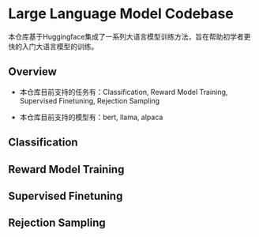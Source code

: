 # Large Language Model Codebase
本仓库基于Huggingface集成了一系列大语言模型训练方法，旨在帮助初学者更快的入门大语言模型的训练。

## Overview
* 本仓库目前支持的任务有：Classification, Reward Model Training, Supervised Finetuning, Rejection Sampling

* 本仓库目前支持的模型有：bert, llama, alpaca

## Classification

## Reward Model Training

## Supervised Finetuning

## Rejection Sampling

